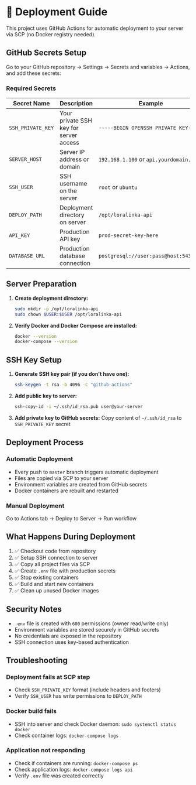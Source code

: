 # 🚀 Deployment Guide

This project uses GitHub Actions for automatic deployment to your server via SCP (no Docker registry needed).

## GitHub Secrets Setup

Go to your GitHub repository → Settings → Secrets and variables → Actions, and add these secrets:

### Required Secrets

| Secret Name | Description | Example |
|------------|-------------|---------|
| `SSH_PRIVATE_KEY` | Your private SSH key for server access | `-----BEGIN OPENSSH PRIVATE KEY-----` |
| `SERVER_HOST` | Server IP address or domain | `192.168.1.100` or `api.yourdomain.com` |
| `SSH_USER` | SSH username on the server | `root` or `ubuntu` |
| `DEPLOY_PATH` | Deployment directory on server | `/opt/loralinka-api` |
| `API_KEY` | Production API key | `prod-secret-key-here` |
| `DATABASE_URL` | Production database connection | `postgresql://user:pass@host:5432/db` |

## Server Preparation

1. **Create deployment directory:**
   ```bash
   sudo mkdir -p /opt/loralinka-api
   sudo chown $USER:$USER /opt/loralinka-api
   ```

2. **Verify Docker and Docker Compose are installed:**
   ```bash
   docker --version
   docker-compose --version
   ```

## SSH Key Setup

1. **Generate SSH key pair (if you don't have one):**
   ```bash
   ssh-keygen -t rsa -b 4096 -C "github-actions"
   ```

2. **Add public key to server:**
   ```bash
   ssh-copy-id -i ~/.ssh/id_rsa.pub user@your-server
   ```

3. **Add private key to GitHub secrets:**
   Copy content of `~/.ssh/id_rsa` to `SSH_PRIVATE_KEY` secret

## Deployment Process

### Automatic Deployment
- Every push to `master` branch triggers automatic deployment
- Files are copied via SCP to your server
- Environment variables are created from GitHub secrets
- Docker containers are rebuilt and restarted

### Manual Deployment
Go to Actions tab → Deploy to Server → Run workflow

## What Happens During Deployment

1. ✅ Checkout code from repository
2. ✅ Setup SSH connection to server
3. ✅ Copy all project files via SCP
4. ✅ Create `.env` file with production secrets
5. ✅ Stop existing containers
6. ✅ Build and start new containers
7. ✅ Clean up unused Docker images

## Security Notes

- `.env` file is created with `600` permissions (owner read/write only)
- Environment variables are stored securely in GitHub secrets
- No credentials are exposed in the repository
- SSH connection uses key-based authentication

## Troubleshooting

### Deployment fails at SCP step
- Check `SSH_PRIVATE_KEY` format (include headers and footers)
- Verify `SSH_USER` has write permissions to `DEPLOY_PATH`

### Docker build fails
- SSH into server and check Docker daemon: `sudo systemctl status docker`
- Check container logs: `docker-compose logs`

### Application not responding
- Check if containers are running: `docker-compose ps`
- Check application logs: `docker-compose logs api`
- Verify `.env` file was created correctly